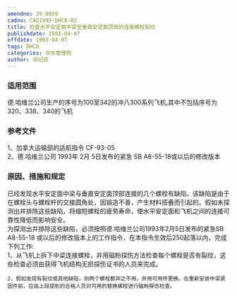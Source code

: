 ```yaml
---
amendno: 39-0959  
cadno: CAD1993-DHC8-02  
title: 检查水平安定面中梁至垂直安定面顶部的连接螺栓裂纹  
publishdate: 1993-04-07  
effdate: 1993-04-07  
tags: DHC8  
categories: 华东管理局  
author: 邬纪召  
---
```

  
### 适用范围  
德.哈维兰公司生产的序号为100至342的冲八300系列飞机,其中不包括序号为320、338、340的飞机  
  
<!--more-->  
### 参考文件  
1、加拿大运输部的适航指令 CF-93-05  
2、德.哈维兰公司 1993年 2月 5日发布的紧急 SB A8-55-18或以后的修改版本  
  
### 原因、措施和规定  
已经发现水平安定面中梁与垂直安定面顶部连接的几个螺栓有缺陷，该缺陷是由于在螺栓头与螺栓杆的交接圆角处，因锻造不善，产生材料搭叠而引起的。假如未探测出并排除这些缺陷，将缩短螺栓的疲劳寿命，使水平安定面和飞机之间的连接可靠性降低而影响安全。  
    为探测出并排除这些缺陷，必须按照德.哈维兰公司1993年2月5日发布的紧急SB A8-55-18 或以后的修改版本上的工作指令，在本指令生效后250起落以内，完成下列工作:  
    1、从飞机上拆下中梁连接螺栓，并用磁粉探伤方法检查每个螺栓是否有裂纹，这些检查必须由获得飞机结构无损探伤证书的人员来完成。  
  
    2、假如发现有裂纹或其他缺陷，则两个螺栓都弃之不用，并用可用件更换。在重新安装中梁紧固件前，应由上段提到的合格人员对可用的替换螺栓进行磁粉探伤检查。  
